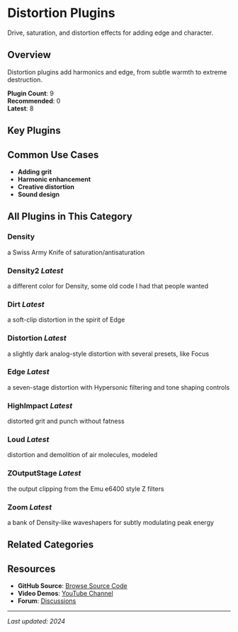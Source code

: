 # Distortion Plugins

Drive, saturation, and distortion effects for adding edge and character.

## Overview

Distortion plugins add harmonics and edge, from subtle warmth to extreme destruction.

**Plugin Count**: 9  
**Recommended**: 0  
**Latest**: 8

## Key Plugins

## Common Use Cases

- **Adding grit**
- **Harmonic enhancement**
- **Creative distortion**
- **Sound design**


## All Plugins in This Category

### Density
a Swiss Army Knife of saturation/antisaturation

### Density2 *Latest*
a different color for Density, some old code I had that people wanted

### Dirt *Latest*
a soft-clip distortion in the spirit of Edge

### Distortion *Latest*
a slightly dark analog-style distortion with several presets, like Focus

### Edge *Latest*
a seven-stage distortion with Hypersonic filtering and tone shaping controls

### HighImpact *Latest*
distorted grit and punch without fatness

### Loud *Latest*
distortion and demolition of air molecules, modeled

### ZOutputStage *Latest*
the output clipping from the Emu e6400 style Z filters

### Zoom *Latest*
a bank of Density-like waveshapers for subtly modulating peak energy


## Related Categories


## Resources

- **GitHub Source**: [Browse Source Code](https://github.com/airwindows/airwindows/tree/master/plugins/LinuxVST/src/)
- **Video Demos**: [YouTube Channel](https://www.youtube.com/@airwindows)
- **Forum**: [Discussions](https://forum.airwindows.com)

---

*Last updated: 2024*
